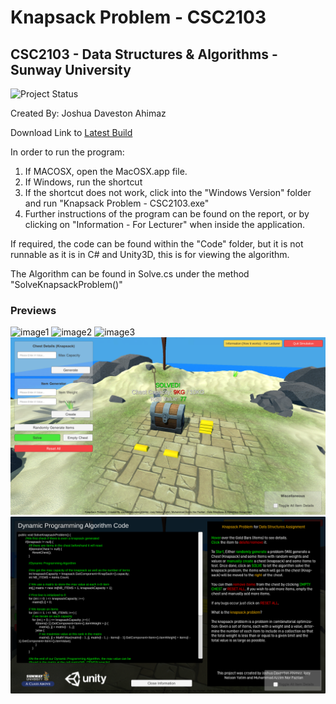 # Knapsack Problem - CSC2103
## CSC2103 - Data Structures & Algorithms - Sunway University

![Project Status](https://img.shields.io/badge/Project%20Status-Complete-green?style=for-the-badge&logo=github)

Created By:
Joshua Daveston Ahimaz

Download Link to [Latest Build](https://github.com/JAhimaz/KnapsackProblemSimulation/releases/download/1.0.0/Knapsack.Problem.-.CSC2103.zip)

In order to run the program:
1. If MACOSX, open the MacOSX.app file.
2. If Windows, run the shortcut
3. If the shortcut does not work, click into the "Windows Version" folder and run "Knapsack Problem - CSC2103.exe"
4. Further instructions of the program can be found on the report, or by clicking on "Information - For Lecturer" when inside the application.

If required, the code can be found within the "Code" folder, but it is not runnable as it is in C# and Unity3D, this is for viewing the algorithm.

The Algorithm can be found in Solve.cs under the method "SolveKnapsackProblem()"

### Previews

![image1](https://github.com/JAhimaz/KnapsackProblemSimulation/blob/master/images/1.png)
![image2](https://github.com/JAhimaz/KnapsackProblemSimulation/blob/master/images/2.png)
![image3](https://github.com/JAhimaz/KnapsackProblemSimulation/blob/master/images/3.png)
![image4](https://github.com/JAhimaz/KnapsackProblemSimulation/blob/master/images/4.png)
![image5](https://github.com/JAhimaz/KnapsackProblemSimulation/blob/master/images/5.png)
